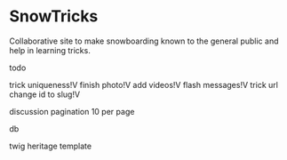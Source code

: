 # SnowTricks
Collaborative site to make snowboarding known to the general public and help in learning tricks.


todo 

trick uniqueness!V
finish photo!V
add videos!V
flash messages!V
trick url change id to slug!V

discussion
pagination 10 per page

db


twig
heritage template